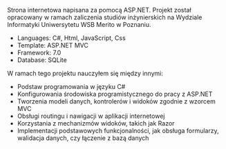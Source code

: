 Strona internetowa napisana za pomocą ASP.NET. Projekt został opracowany w ramach zaliczenia studiów inżynierskich na Wydziale Informatyki Uniwersytetu WSB Merito w Poznaniu. 

- Languages: C#, Html, JavaScript, Css
- Template: ASP.NET MVC 
- Framework: 7.0
- Database: SQLite

W ramach tego projektu nauczyłem się między innymi:

- Podstaw programowania w języku C#
- Konfigurowania środowiska programistycznego do pracy z ASP.NET
- Tworzenia modeli danych, kontrolerów i widoków zgodnie z wzorcem MVC
- Obsługi routingu i nawigacji w aplikacji internetowej
- Korzystania z mechanizmów widoków, takich jak Razor
- Implementacji podstawowych funkcjonalności, jak obsługa formularzy, walidacja danych, czy łączenie z bazą danych
